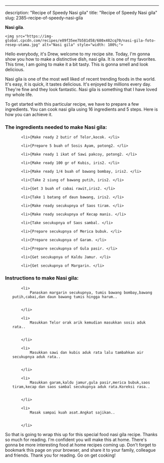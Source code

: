 ---
description: "Recipe of Speedy Nasi gila"
title: "Recipe of Speedy Nasi gila"
slug: 2385-recipe-of-speedy-nasi-gila

<p>
	<strong>Nasi gila</strong>. 
	
</p>
<p>
	
	<img src="https://img-global.cpcdn.com/recipes/e89f35ee7b581d58/680x482cq70/nasi-gila-foto-resep-utama.jpg" alt="Nasi gila" style="width: 100%;">
	
	
</p>
<p>
	Hello everybody, it's Drew, welcome to my recipe site. Today, I'm gonna show you how to make a distinctive dish, nasi gila. It is one of my favorites. This time, I am going to make it a bit tasty. This is gonna smell and look delicious.
</p>
	
<p>
	
</p>
<p>
	Nasi gila is one of the most well liked of recent trending foods in the world. It's easy, it is quick, it tastes delicious. It's enjoyed by millions every day. They're fine and they look fantastic. Nasi gila is something that I have loved my whole life.
</p>

<p>
To get started with this particular recipe, we have to prepare a few ingredients. You can cook nasi gila using 16 ingredients and 5 steps. Here is how you can achieve it.
</p>

<h3>The ingredients needed to make Nasi gila:</h3>

<ol>
	
		<li>{Make ready 2 butir of Telor,kocok. </li>
	
		<li>{Prepare 5 buah of Sosis Ayam, potong2. </li>
	
		<li>{Make ready 1 ikat of Sawi pakcoy, potong2. </li>
	
		<li>{Make ready 100 gr of Kubis, iris2. </li>
	
		<li>{Make ready 1/4 buah of bawang bombay, iris2. </li>
	
		<li>{Take 2 siung of bawang putih, iris2. </li>
	
		<li>{Get 3 buah of cabai rawit,iris2. </li>
	
		<li>{Take 1 batang of daun bawang, iris2. </li>
	
		<li>{Make ready secukupnya of Saos tiram. </li>
	
		<li>{Make ready secukupnya of Kecap manis. </li>
	
		<li>{Take secukupnya of Saos sambal. </li>
	
		<li>{Prepare secukupnya of Merica bubuk. </li>
	
		<li>{Prepare secukupnya of Garam. </li>
	
		<li>{Prepare secukupnya of Gula pasir. </li>
	
		<li>{Get secukupnya of Kaldu Jamur. </li>
	
		<li>{Get secukupnya of Margarin. </li>
	
</ol>
<p>
	
</p>

<h3>Instructions to make Nasi gila:</h3>

<ol>
	
		<li>
			Panaskan margarin secukupnya, tumis bawang bombay,bawang putih,cabai,dan daun bawang tumis hingga harum..
			
			
		</li>
	
		<li>
			Masukkan Telor orak arik kemudian masukkan sosis aduk rata..
			
			
		</li>
	
		<li>
			Masukkan sawi dan kubis aduk rata lalu tambahkan air secukupnya aduk rata..
			
			
		</li>
	
		<li>
			Masukkan garam,kaldu jamur,gula pasir,merica bubuk,saos tiram,kecap dan saos sambal secukupnya aduk rata.Koreksi rasa..
			
			
		</li>
	
		<li>
			Masak sampai kuah asat.Angkat sajikan..
			
			
		</li>
	
</ol>

<p>
	
</p>

<p>
	So that is going to wrap this up for this special food nasi gila recipe. Thanks so much for reading. I'm confident you will make this at home. There's gonna be more interesting food at home recipes coming up. Don't forget to bookmark this page on your browser, and share it to your family, colleague and friends. Thank you for reading. Go on get cooking!
</p>
